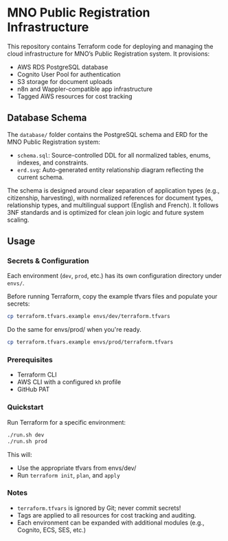# MNO Public Registration Infrastructure

This repository contains Terraform code for deploying and managing the cloud infrastructure for MNO’s Public Registration system. It provisions:

- AWS RDS PostgreSQL database
- Cognito User Pool for authentication
- S3 storage for document uploads
- n8n and Wappler-compatible app infrastructure
- Tagged AWS resources for cost tracking

## Database Schema

The `database/` folder contains the PostgreSQL schema and ERD for the MNO Public Registration system:

- `schema.sql`: Source-controlled DDL for all normalized tables, enums, indexes, and constraints.
- `erd.svg`: Auto-generated entity relationship diagram reflecting the current schema.

The schema is designed around clear separation of application types (e.g., citizenship, harvesting), with normalized references for document types, relationship types, and multilingual support (English and French). It follows 3NF standards and is optimized for clean join logic and future system scaling.

## Usage

### Secrets & Configuration

Each environment (`dev`, `prod`, etc.) has its own configuration directory under `envs/`.

Before running Terraform, copy the example tfvars files and populate your secrets:

```bash
cp terraform.tfvars.example envs/dev/terraform.tfvars
```

Do the same for envs/prod/ when you're ready.

```bash
cp terraform.tfvars.example envs/prod/terraform.tfvars
```

### Prerequisites
- Terraform CLI
- AWS CLI with a configured `kh` profile
- GitHub PAT 

### Quickstart

Run Terraform for a specific environment:

```bash
./run.sh dev
./run.sh prod
```

This will:
- Use the appropriate tfvars from envs/dev/
- Run `terraform init`, `plan`, and `apply`

### Notes
- `terraform.tfvars` is ignored by Git; never commit secrets!
- Tags are applied to all resources for cost tracking and auditing.
- Each environment can be expanded with additional modules (e.g., Cognito, ECS, SES, etc.)

